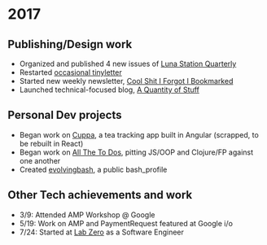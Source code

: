 # 2017

## Publishing/Design work

- Organized and published 4 new issues of [Luna Station Quarterly](http://lunastationquarterly.com/)
- Restarted [occasional tinyletter](http://tinyletter.com/commonplacebook)
- Started new weekly newsletter, [Cool Shit I Forgot I Bookmarked](https://tinyletter.com/coolshit)
- Launched technical-focused blog, [A Quantity of Stuff](http://www.aquantityofstuff.com/)

## Personal Dev projects

- Began work on [Cuppa](https://github.com/jenniferlynparsons/cuppa), a tea tracking app built in Angular (scrapped, to be rebuilt in React)
- Began work on [All The To Dos](https://github.com/jenniferlynparsons/allthetodos), pitting JS/OOP and Clojure/FP against one another
- Created [evolvingbash](https://github.com/jenniferlynparsons/evolvingbash), a public bash_profile

## Other Tech achievements and work

- 3/9: Attended AMP Workshop @ Google
- 5/19: Work on AMP and PaymentRequest featured at Google i/o
- 7/24: Started at [Lab Zero](http://labzero.com/) as a Software Engineer
